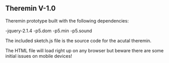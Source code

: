 ## Theremin V-1.0

Theremin prototype built with the following dependencies:

-jquery-2.1.4
-p5.dom
-p5.min
-p5.sound

The included sketch.js file is the source code for the acutal theremin.

The HTML file will load right up on any browser but beware there are some initial issues on mobile devices!
